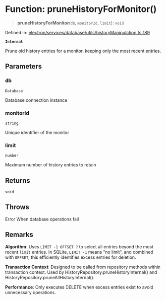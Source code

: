# Function: pruneHistoryForMonitor()

> **pruneHistoryForMonitor**(`db`, `monitorId`, `limit`): `void`

Defined in: [electron/services/database/utils/historyManipulation.ts:189](https://github.com/Nick2bad4u/Uptime-Watcher/blob/8a1973382d5fe14c52996ecda381894eb7ecd4a6/electron/services/database/utils/historyManipulation.ts#L189)

**`Internal`**

Prune old history entries for a monitor, keeping only the most recent entries.

## Parameters

### db

`Database`

Database connection instance

### monitorId

`string`

Unique identifier of the monitor

### limit

`number`

Maximum number of history entries to retain

## Returns

`void`

## Throws

Error When database operations fail

## Remarks

**Algorithm**: Uses `LIMIT -1 OFFSET ?` to select all entries beyond the most recent `limit` entries.
In SQLite, `LIMIT -1` means "no limit", and combined with `OFFSET`, this efficiently
identifies excess entries for deletion.

**Transaction Context**: Designed to be called from repository methods within transaction context.
Used by HistoryRepository.pruneHistoryInternal() and HistoryRepository.pruneAllHistoryInternal().

**Performance**: Only executes DELETE when excess entries exist to avoid unnecessary operations.
